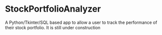 # StockPortfolioAnalyzer
A Python/Tkinter/SQL based app to allow a user to track the performance of their stock portfolio. It is still under construction
